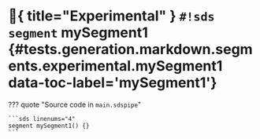 # :test_tube:{ title="Experimental" } `#!sds segment` mySegment1 {#tests.generation.markdown.segments.experimental.mySegment1 data-toc-label='mySegment1'}

??? quote "Source code in `main.sdspipe`"

    ```sds linenums="4"
    segment mySegment1() {}
    ```
